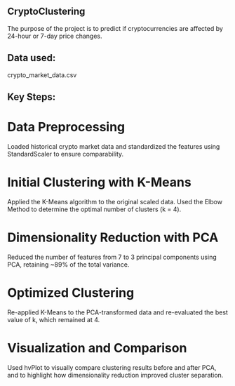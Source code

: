 ## CryptoClustering
The purpose of the project is to predict if cryptocurrencies are affected by 24-hour or 7-day price changes.


## Data used: 
crypto_market_data.csv


## Key Steps:
# Data Preprocessing
Loaded historical crypto market data and standardized the features using StandardScaler to ensure comparability.

# Initial Clustering with K-Means
Applied the K-Means algorithm to the original scaled data. Used the Elbow Method to determine the optimal number of clusters (k = 4).

# Dimensionality Reduction with PCA
Reduced the number of features from 7 to 3 principal components using PCA, retaining ~89% of the total variance.

# Optimized Clustering
Re-applied K-Means to the PCA-transformed data and re-evaluated the best value of k, which remained at 4.

# Visualization and Comparison
Used hvPlot to visually compare clustering results before and after PCA, and to highlight how dimensionality reduction improved cluster separation.
